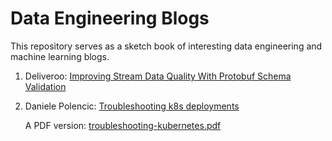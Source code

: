 # Data Engineering Blogs

This repository serves as a sketch book of interesting data engineering and machine learning blogs.

1. Deliveroo: [Improving Stream Data Quality With Protobuf Schema Validation](https://deliveroo.engineering/2019/02/05/improving-stream-data-quality-with-protobuf-schema-validation.html)

2. Daniele Polencic: [Troubleshooting k8s deployments](https://learnk8s.io/troubleshooting-deployments)
  
    A PDF version: [troubleshooting-kubernetes.pdf](troubleshooting-kubernetes.pdf)
